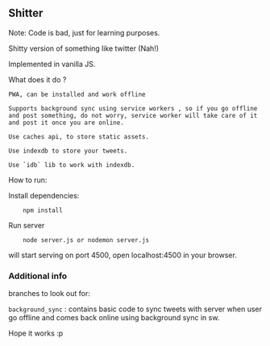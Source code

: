 ## Shitter
Note: Code is bad, just for learning purposes.

Shitty version of something like twitter (Nah!)

Implemented in vanilla JS.

What does it do ?

    PWA, can be installed and work offline

    Supports background sync using service workers , so if you go offline and post something, do not worry, service worker will take care of it and post it once you are online.

    Use caches api, to store static assets.

    Use indexdb to store your tweets.

    Use `idb` lib to work with indexdb.

How to run:

Install dependencies:
```
    npm install
```

Run server
```
    node server.js or nodemon server.js
```

will start serving on port 4500, open localhost:4500 in your browser.


### Additional info

branches to look out for:

`background_sync` : contains basic code to sync tweets with server when user go offline and comes back online using background sync in sw.

Hope it works :p
